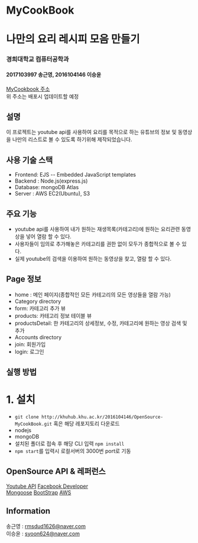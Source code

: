 # MyCookBook

# 나만의 요리 레시피 모음 만들기

### 경희대학교 컴퓨터공학과 
#### 2017103997 송근영, 2016104146 이승윤

[MyCookbook 주소](http://khuhub.khu.ac.kr/2016104146/OpenSource-MyCookBook/)<br>
위 주소는 배포시 업데이트할 예정 

## 설명
이 프로젝트는 youtube api를 사용하여 요리를 목적으로 하는 유튜브의 정보 및 동영상을 나만의 리스트로 볼 수 있도록 하기위해 제작되었습니다.

## 사용 기술 스택
- Frontend: EJS -- Embedded JavaScript templates
- Backend : Node.js(express.js)
- Database: mongoDB Atlas
- Server : AWS EC2(Ubuntu), S3

## 주요 기능
- youtube api를 사용하여 내가 원하는 재생목록(카테고리)에 원하는 요리관련 동영상을 넣어 열람 할 수 있다.
- 사용자들이 임의로 추가해놓은 카테고리를 권한 없이 모두가 종합적으로 볼 수 있다.
- 실제 youtube의 검색을 이용하여 원하는 동영상을 찾고, 열람 할 수 있다.

## Page 정보
- home : 메인 페이지(종합적인 모든 카테고리의 모든 영상들을 열람 가능)
- Category directory
- form: 카테고리 추가 뷰
- products: 카테고리 정보 테이블 뷰
- productsDetail: 한 카테고리의 상세정보, 수정, 카테고리에 원하는 영상 검색 및 추가
- Accounts directory
- join: 회원가입
- login: 로그인

## 실행 방법
# 1. 설치
- `git clone http://khuhub.khu.ac.kr/2016104146/OpenSource-MyCookBook.git` 혹은 해당 레포지토리 다운로드
- nodejs
- mongoDB
- 설치된 폴더로 접속 후 해당 CLI 입력
`npm install`
- `npm start`를 입력시 로컬서버의 3000번 port로 기동

## OpenSource API & 레퍼런스
[Youtube API](https://developers.google.com/youtube/v3/getting-started?hl=ko)
[Facebook Developer](https://developers.facebook.com/)  
[Mongoose](https://mongoosejs.com/)
[BootStrap](https://getbootstrap.com/)
[AWS](https://aws.amazon.com/ko/sdk-for-node-js/)

## Information
송근영 : rmsdud1626@naver.com<br>
이승윤 : syoon624@naver.com
